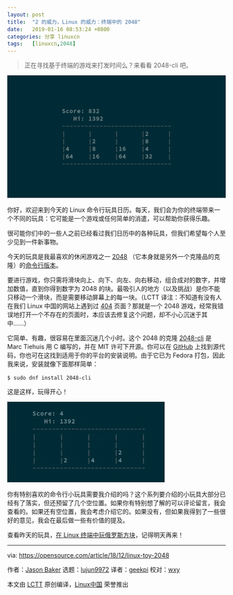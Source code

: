 ```yaml
---
layout: post
title:	"2 的威力，Linux 的威力：终端中的 2048"
date:	2019-01-16 08:53:24 +0800 
categories:	分享 linuxcn 
tags:	[linuxcn,2048]
---
```




> 
> 正在寻找基于终端的游戏来打发时间么？来看看 2048-cli 吧。
> 
> 
> 


![](/Asserts/Images/album/201901/16/085325rtbawhbxb55z1skk.png)


你好，欢迎来到今天的 Linux 命令行玩具日历。每天，我们会为你的终端带来一个不同的玩具：它可能是一个游戏或任何简单的消遣，可以帮助你获得乐趣。


很可能你们中的一些人之前已经看过我们日历中的各种玩具，但我们希望每个人至少见到一件新事物。


今天的玩具是我最喜欢的休闲游戏之一 [2048](https://github.com/gabrielecirulli/2048) （它本身就是另外一个克隆品的克隆）的[命令行版本](https://github.com/tiehuis/2048-cli)。


要进行游戏，你只需将滑块向上、向下、向左、向右移动，组合成对的数字，并增加数值，直到你得到数字为 2048 的块。最吸引人的地方（以及挑战）是你不能只移动一个滑块，而是需要移动屏幕上的每一块。（LCTT 译注：不知道有没有人在我们 Linux 中国的网站上遇到过 [404](https://linux.cn/404) 页面？那就是一个 2048 游戏，经常我错误地打开一个不存在的页面时，本应该去修复这个问题，却不小心沉迷于其中……）


它简单、有趣，很容易在里面沉迷几个小时。这个 2048 的克隆 [2048-cli](https://github.com/tiehuis/2048-cli) 是 Marc Tiehuis 用 C 编写的，并在 MIT 许可下开源。你可以在 [GitHub](https://github.com/tiehuis/2048-cli) 上找到源代码，你也可在这找到适用于你的平台的安装说明。由于它已为 Fedora 打包，因此我来说，安装就像下面那样简单：



```
$ sudo dnf install 2048-cli
```

这是这样，玩得开心！


![](/Asserts/Images/album/201901/16/085326q344s654stst563c.gif)


你有特别喜欢的命令行小玩具需要我介绍的吗？这个系列要介绍的小玩具大部分已经有了落实，但还预留了几个空位置。如果你有特别想了解的可以评论留言，我会查看的。如果还有空位置，我会考虑介绍它的。如果没有，但如果我得到了一些很好的意见，我会在最后做一些有价值的提及。


查看昨天的玩具，[在 Linux 终端中玩俄罗斯方块](https://opensource.com/article/18/12/linux-toy-tetris)，记得明天再来！




---


via: <https://opensource.com/article/18/12/linux-toy-2048>


作者：[Jason Baker](https://opensource.com/users/jason-baker) 选题：[lujun9972](https://github.com/lujun9972) 译者：[geekpi](https://github.com/geekpi) 校对：[wxy](https://github.com/wxy)


本文由 [LCTT](https://github.com/LCTT/TranslateProject) 原创编译，[Linux中国](https://linux.cn/) 荣誉推出
